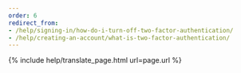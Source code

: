 ```yaml
---
order: 6
redirect_from:
- /help/signing-in/how-do-i-turn-off-two-factor-authentication/
- /help/creating-an-account/what-is-two-factor-authentication/
---
```


{% include help/translate_page.html url=page.url %}
